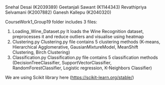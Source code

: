 Snehal Desai (K2039389)
Geetanjali Sawant (K1144343) 
Revathipriya Selvamani (K2007882)
Ganesh Kallepu (K2040320)

CourseWork1_Group19 folder includes 3 files:
1) Loading_Wine_Dataset.py
	It loads the Wine Recognition dataset, preprocesses it and reduce outliers and visualise using heatmap
2) Clustering.py
	Clustering.py file contains 5 clustering methods (K-means, Hierarchical Agglomerative, GausianMixtureModel,
	 MeanShift Clustering, Birch Clustering)
3) Classification.py
	Classification.py file contains 5 classification methods (DecisionTreeClassifier, SupportVectorClassifier, 
	RandomForestClassifier, Logistic regression, K-Neighbors Classifier)

We are using Scikit library here (https://scikit-learn.org/stable/)
